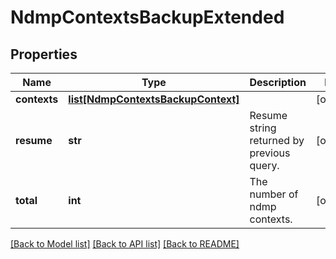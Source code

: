 # NdmpContextsBackupExtended

## Properties
Name | Type | Description | Notes
------------ | ------------- | ------------- | -------------
**contexts** | [**list[NdmpContextsBackupContext]**](NdmpContextsBackupContext.md) |  | [optional] 
**resume** | **str** | Resume string returned by previous query. | [optional] 
**total** | **int** | The number of ndmp contexts. | [optional] 

[[Back to Model list]](../README.md#documentation-for-models) [[Back to API list]](../README.md#documentation-for-api-endpoints) [[Back to README]](../README.md)


